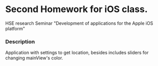 # Second Homework for iOS class. 
HSE research Seminar "Development of applications for the Apple iOS platform"
### Description
Application with settings to get location, besides includes sliders for changing mainView's color. 
